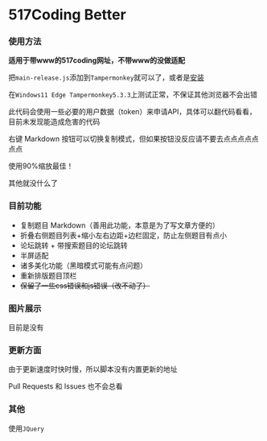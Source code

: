 # 517Coding Better

### 使用方法

**适用于带www的517coding网址，不带www的没做适配**

把`main-release.js`添加到`Tampermonkey`就可以了，或者是[安装](https://www.tampermonkey.net/script_installation.php#url=https://github.com/qqaawwssee/517Better/raw/main/main-release.js)

在`Windows11 Edge Tampermonkey5.3.3`上测试正常，不保证其他浏览器不会出错

此代码会使用一些必要的用户数据（token）来申请API，具体可以翻代码看看，目前未发现能造成危害的代码

右键 Markdown 按钮可以切换复制模式，但如果按钮没反应请不要去点点点点点点点

使用90%缩放最佳！

其他就没什么了

### 目前功能

- 复制题目 Markdown（善用此功能，本意是为了写文章方便的）
- 折叠右侧题目列表+缩小左右边距+边栏固定，防止左侧题目有点小
- 论坛跳转 + 带搜索题目的论坛跳转
- 半屏适配
- 诸多美化功能（黑暗模式可能有点问题）
- 重新排版题目顶栏
- ~~保留了一些css错误和js错误（改不动了）~~

### 图片展示

目前是没有

### 更新方面

由于更新速度时快时慢，所以脚本没有内置更新的地址

Pull Requests 和 Issues 也不会总看

### 其他

使用`JQuery`
